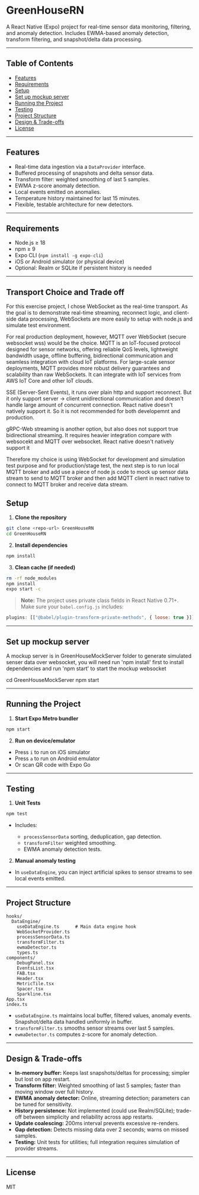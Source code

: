 # GreenHouseRN

A React Native (Expo) project for real-time sensor data monitoring, filtering, and anomaly detection. Includes EWMA-based anomaly detection, transform filtering, and snapshot/delta data processing.

---

## Table of Contents

- [Features](#features)
- [Requirements](#requirements)
- [Setup](#setup)
- [Set up mockup server](#set-up-mockup-server)
- [Running the Project](#running-the-project)
- [Testing](#testing)
- [Project Structure](#project-structure)
- [Design & Trade-offs](#design--trade-offs)
- [License](#license)

---

## Features

- Real-time data ingestion via a `DataProvider` interface.
- Buffered processing of snapshots and delta sensor data.
- Transform filter: weighted smoothing of last 5 samples.
- EWMA z-score anomaly detection.
- Local events emitted on anomalies.
- Temperature history maintained for last 15 minutes.
- Flexible, testable architecture for new detectors.

---

## Requirements

- Node.js ≥ 18
- npm ≥ 9
- Expo CLI (`npm install -g expo-cli`)
- iOS or Android simulator (or physical device)
- Optional: Realm or SQLite if persistent history is needed

---

## Transport Choice and Trade off

For this exercise project, I chose WebSocket as the real-time transport. As the goal is to demonstrate real-time streaming, reconnect logic, and client-side data processing, WebSockets are more easily to setup with node.js and simulate test environment.

For real production deployment, however, MQTT over WebSocket (secure websocket wss) would be the choice. MQTT is an IoT-focused protocol designed for sensor networks, offering reliable QoS levels, lightweight bandwidth usage, offline buffering, bidirectional communication and seamless integration with cloud IoT platforms. For large-scale sensor deployments, MQTT provides more robust delivery guarantees and scalability than raw WebSockets. It can integrate with IoT services from AWS IoT Core and other IoT clouds.

SSE (Server-Sent Events), it runs over plain http and support reconnect. But it only support server → client unidirectional communication and doesn't handle large amount of concurrent connection. React native doesn't natively support it. So it is not recommended for both developemnt and production.

gRPC-Web streaming is another option, but also does not support true bidirectional streaming. It requires heavier integration compare with websocekt and MQTT over websocket. React native doesn't natively support it

Therefore my choice is using WebSocket for development and simulation test purpose and for production/stage test, the next step is to run local MQTT broker and add use a piece of node js code to mock up sensor data stream to send to MQTT broker and then add MQTT client in react native to connect to MQTT broker and receive data stream.

## Setup

1. **Clone the repository**

```bash
git clone <repo-url> GreenHouseRN
cd GreenHouseRN
```

2. **Install dependencies**

```bash
npm install
```

3. **Clean cache (if needed)**

```bash
rm -rf node_modules
npm install
expo start -c
```

> **Note:** The project uses private class fields in React Native 0.71+. Make sure your `babel.config.js` includes:

```js
plugins: [["@babel/plugin-transform-private-methods", { loose: true }]];
```

---

## Set up mockup server

A mockup server is in GreenHouseMockServer folder to generate simulated senser data over websocket, you will need run 'npm install'
first to install dependencies and run 'npm start' to start the mockup websocket

cd GreenHouseMockServer
npm start

---

## Running the Project

1. **Start Expo Metro bundler**

```bash
npm start
```

2. **Run on device/emulator**

- Press `i` to run on iOS simulator
- Press `a` to run on Android emulator
- Or scan QR code with Expo Go

---

## Testing

1. **Unit Tests**

```bash
npm test
```

- Includes:

  - `processSensorData` sorting, deduplication, gap detection.
  - `transformFilter` weighted smoothing.
  - EWMA anomaly detection tests.

2. **Manual anomaly testing**

- In `useDataEngine`, you can inject artificial spikes to sensor streams to see local events emitted.

---

## Project Structure

```
hooks/
  DataEngine/
    useDataEngine.ts      # Main data engine hook
    WebSocketProvider.ts
    processSensorData.ts
    transformFilter.ts
    ewmaDetector.ts
    types.ts
components/
    DebugPanel.tsx
    EventsList.tsx
    FAB.tsx
    Header.tsx
    MetricTile.tsx
    Spacer.tsx
    Sparkline.tsx
App.tsx
index.ts
```

- `useDataEngine.ts` maintains local buffer, filtered values, anomaly events. Snapshot/delta data handled uniformly in buffer.
- `transformFilter.ts` smooths sensor streams over last 5 samples.
- `ewmaDetector.ts` computes z-score for anomaly detection.

---

## Design & Trade-offs

- **In-memory buffer:** Keeps last snapshots/deltas for processing; simpler but lost on app restart.
- **Transform filter:** Weighted smoothing of last 5 samples; faster than moving window over full history.
- **EWMA anomaly detector:** Online, streaming detection; parameters can be tuned for sensitivity.
- **History persistence:** Not implemented (could use Realm/SQLite); trade-off between simplicity and reliability across app restarts.
- **Update coalescing:** 200ms interval prevents excessive re-renders.
- **Gap detection:** Detects missing data over 2 seconds; warns on missed samples.
- **Testing:** Unit tests for utilities; full integration requires simulation of provider streams.

---

## License

MIT

```

```
